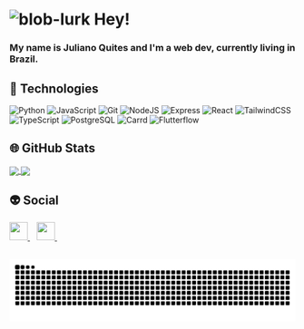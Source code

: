 # ![blob-lurk](https://user-images.githubusercontent.com/88687903/208220603-91f6ef38-9b90-4b1e-a390-5b1ccef627e5.gif) Hey!
<!-- ![Screenshot 2022-12-16 234857](https://user-images.githubusercontent.com/88687903/208220340-43723d40-2524-48b9-bbc6-9aa82bf34173.png)
 -->
### My name is Juliano Quites and I'm a web dev, currently living in Brazil.

## &#x1f47b; Technologies
<p align="left">
<img src="https://raw.githubusercontent.com/danielcranney/readme-generator/main/public/icons/skills/python-colored.svg" width="36" height="36" alt="Python" />
<img src="https://raw.githubusercontent.com/danielcranney/readme-generator/main/public/icons/skills/javascript-colored.svg" width="36" height="36" alt="JavaScript" />
<img src="https://raw.githubusercontent.com/danielcranney/readme-generator/main/public/icons/skills/git-colored.svg" width="36" height="36" alt="Git" />
<img src="https://raw.githubusercontent.com/danielcranney/readme-generator/main/public/icons/skills/nodejs-colored.svg" width="36" height="36" alt="NodeJS" />
<img src="https://raw.githubusercontent.com/danielcranney/readme-generator/main/public/icons/skills/express-colored-dark.svg" width="36" height="36" alt="Express" />
<img src="https://raw.githubusercontent.com/danielcranney/readme-generator/main/public/icons/skills/react-colored.svg" width="36" height="36" alt="React" />
<img src="https://raw.githubusercontent.com/danielcranney/readme-generator/main/public/icons/skills/tailwindcss-colored.svg" width="36" height="36" alt="TailwindCSS" />
<img src="https://raw.githubusercontent.com/danielcranney/readme-generator/main/public/icons/skills/typescript-colored.svg" width="36" height="36" alt="TypeScript" />
<img src="https://raw.githubusercontent.com/danielcranney/readme-generator/main/public/icons/skills/postgresql-colored.svg" width="36" height="36" alt="PostgreSQL" />
<img src="https://carrd.co/assets/docs/images/brand/svg/icon-color.svg" width="36" height="36" alt="Carrd" />
<img src="https://app.flutterflow.io/images/ff_logo_small.png" width="36" height="36" alt="Flutterflow" />

 
</p>

<!-- <img alt="Windows" src="https://img.shields.io/badge/-Windows-2d74d7?style=flat&logo=windows&logoColor=white" /> -->
<!-- ![](https://img.shields.io/badge/OS-Windows-informational?style=flat&logo=windows&logoColor=white&color=7f5af0)
![](https://img.shields.io/badge/Editor-VSCode-informational?style=flat&logo=visual-studio-code&logoColor=white&color=7f5af0)
![](https://img.shields.io/badge/VCS-Git-informational?style=flat&logo=git&logoColor=white&color=7f5af0)
![](https://img.shields.io/badge/Framework-React-informational?style=flat&logo=react&logoColor=white&color=7f5af0)
![](https://img.shields.io/badge/Framework-TailwindCSS-informational?style=flat&logo=tailwindcss&logoColor=white&color=7f5af0)
![](https://img.shields.io/badge/Code-Typescript-informational?style=flat&logo=typescript&logoColor=white&color=7f5af0)
![](https://img.shields.io/badge/Code-JavaScript-informational?style=flat&logo=javascript&logoColor=white&color=7f5af0)
![](https://img.shields.io/badge/Database-PostgreSQL-informational?style=flat&logo=postgresql&logoColor=white&color=7f5af0) -->

## &#x1f310; GitHub Stats

<a href="https://github.com/julianoquites">
  <img align="center" src="https://github-readme-stats-sigma-five.vercel.app/api/top-langs/?username=julianoquites&show_icons=true&text_color=94a1b2&theme=dark&langs_count=3&hide=java,css,html&bg_color=00000000" />
</a>
<a href="https://github.com/julianoquites">
  <img align="center" src="https://github-readme-stats-sigma-five.vercel.app/api?username=julianoquites&icon_color=7f5af0&ring_color=7f5af0&text_color=94a1b2&show_icons=true&line_height=27&theme=dark&bg_color=00000000"/>
</a>

##	&#x1f47d; Social

<p align="left">
    <a href="https://www.linkedin.com/in/julianoquites" target="_blank" rel="noreferrer">
        <picture>
            <source media="(prefers-color-scheme: dark)" srcset="https://raw.githubusercontent.com/danielcranney/readme-generator/main/public/icons/socials/linkedin-dark.svg" />
            <source media="(prefers-color-scheme: light)" srcset="https://raw.githubusercontent.com/danielcranney/readme-generator/main/public/icons/socials/linkedin.svg" />
            <img src="https://raw.githubusercontent.com/danielcranney/readme-generator/main/public/icons/socials/linkedin.svg" width="32" height="32" />
        </picture>
    </a>&nbsp;&nbsp;
    <a href="https://twitter.com/juliano_q" target="_blank" rel="noreferrer">
        <picture>
            <source media="(prefers-color-scheme: dark)" srcset="https://raw.githubusercontent.com/danielcranney/readme-generator/main/public/icons/socials/twitter-dark.svg" />
            <source media="(prefers-color-scheme: light)" srcset="https://raw.githubusercontent.com/danielcranney/readme-generator/main/public/icons/socials/twitter.svg" />
            <img src="https://raw.githubusercontent.com/danielcranney/readme-generator/main/public/icons/socials/twitter.svg" width="32" height="32" />
        </picture>
    </a>&nbsp;&nbsp;
</p>

<br>
<picture>
  <source media="(prefers-color-scheme: dark)" srcset="https://raw.githubusercontent.com/julianoquites/julianoquites/8d9d364ab55af5150539a560ed5160e9fde67adb/github-contribution-grid-snake-dark.svg" />
  <source media="(prefers-color-scheme: light)" srcset="https://raw.githubusercontent.com/julianoquites/julianoquites/8d9d364ab55af5150539a560ed5160e9fde67adb/github-contribution-grid-snake.svg" />
  <img alt="github-snake" src="github-contribution-grid-snake-dark.svg" />
</picture>
